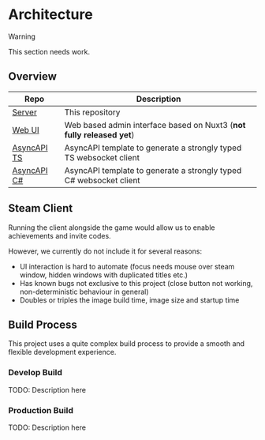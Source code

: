 # Architecture

> [!WARNING]
> This section needs work.

## Overview
|Repo|Description|
|---|---|
|[Server](https://github.com/stardew-valley-dedicated-server/server)|This repository|
|[Web UI](https://github.com/stardew-valley-dedicated-server/web)|Web based admin interface based on Nuxt3 (**not fully released yet**)|
|[AsyncAPI TS](https://github.com/stardew-valley-dedicated-server/asyncapi-generator-template-ts)|AsyncAPI template to generate a strongly typed TS websocket client|
|[AsyncAPI C#](https://github.com/stardew-valley-dedicated-server/asyncapi-generator-template-cs)|AsyncAPI template to generate a strongly typed C# websocket client|


## Steam Client
Running the client alongside the game would allow us to enable achievements and invite codes.

However, we currently do not include it for several reasons:
* UI interaction is hard to automate (focus needs mouse over steam window, hidden windows with duplicated titles etc.)
* Has known bugs not exclusive to this project (close button not working, non-deterministic behaviour in general)
* Doubles or triples the image build time, image size and startup time

## Build Process
This project uses a quite complex build process to provide a smooth and flexible development experience.

### Develop Build
TODO: Description here

### Production Build
TODO: Description here
